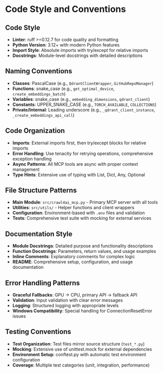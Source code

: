 # Code Style and Conventions

## Code Style
- **Linter**: ruff >=0.12.7 for code quality and formatting
- **Python Version**: 3.12+ with modern Python features
- **Import Style**: Absolute imports with try/except for relative imports
- **Docstrings**: Module-level docstrings with detailed descriptions

## Naming Conventions
- **Classes**: PascalCase (e.g., `QdrantClientWrapper`, `GitHubRepoManager`)
- **Functions**: snake_case (e.g., `get_optimal_device`, `create_embeddings_batch`)
- **Variables**: snake_case (e.g., `embedding_dimensions`, `qdrant_client`)
- **Constants**: UPPER_SNAKE_CASE (e.g., `TORCH_AVAILABLE`, `COLLECTIONS`)
- **Private/Internal**: Leading underscore (e.g., `_qdrant_client_instance`, `_create_embeddings_api_call`)

## Code Organization
- **Imports**: External imports first, then try/except blocks for relative imports
- **Error Handling**: Use tenacity for retrying operations, comprehensive exception handling
- **Async Patterns**: All MCP tools are async with proper context management
- **Type Hints**: Extensive use of typing with List, Dict, Any, Optional

## File Structure Patterns
- **Main Module**: `src/crawl4ai_mcp.py` - Primary MCP server with all tools
- **Utilities**: `src/utils/` - Helper functions and client wrappers
- **Configuration**: Environment-based with `.env` files and validation
- **Tests**: Comprehensive test suite with mocking for external services

## Documentation Style
- **Module Docstrings**: Detailed purpose and functionality descriptions
- **Function Docstrings**: Parameters, return values, and usage examples
- **Inline Comments**: Explanatory comments for complex logic
- **README**: Comprehensive setup, configuration, and usage documentation

## Error Handling Patterns
- **Graceful Fallbacks**: GPU → CPU, primary API → fallback API
- **Validation**: Input validation with clear error messages
- **Logging**: Structured logging with appropriate levels
- **Windows Compatibility**: Special handling for ConnectionResetError issues

## Testing Conventions
- **Test Organization**: Test files mirror source structure (`test_*.py`)
- **Mocking**: Extensive use of unittest.mock for external dependencies
- **Environment Setup**: conftest.py with automatic test environment configuration
- **Coverage**: Multiple test categories (unit, integration, performance)